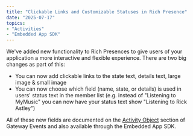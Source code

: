 ```yaml
---
title: "Clickable Links and Customizable Statuses in Rich Presence"
date: "2025-07-17"
topics:
- "Activities"
- "Embedded App SDK"
---
```


We've added new functionality to Rich Presences to give users of your application a more interactive and flexible experience. There are two big changes as part of this:
- You can now add clickable links to the state text, details text, large image & small image
- You can now choose which field (name, state, or details) is used in users' status text in the member list (e.g. instead of "Listening to MyMusic" you can now have your status text show "Listening to Rick Astley")

All of these new fields are documented on the [Activity Object](/docs/events/gateway-events#activity-object) section of Gateway Events and also available through the Embedded App SDK.